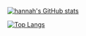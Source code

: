 [![hannah's GitHub stats](https://github-readme-stats.vercel.app/api?username=hannah68&hide=stars,issues&count_private=true&show_icons=true&theme=cobalt&include_all_commits)](https://github.com/hannah68/github-readme-stats)

[![Top Langs](https://github-readme-stats.vercel.app/api/top-langs/?username=hannah68&layout=compact&langs_count=8&bg_color=ccccff)](https://github.com/hannah68/github-readme-stats)
